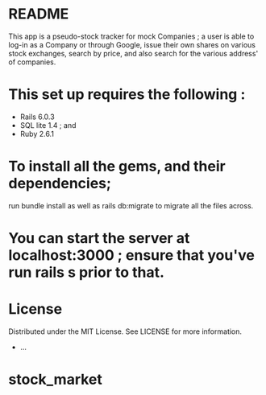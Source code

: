 # README

This app is a pseudo-stock tracker for mock Companies ; a user is able to log-in as a Company or through Google, issue their own shares on various stock exchanges, search by price, and also search for the various address' of companies. 

# This set up requires the following : 
- Rails 6.0.3 
- SQL lite 1.4 ; and
- Ruby 2.6.1 

# To install all the gems, and their dependencies; 
run bundle install as well as rails db:migrate to migrate all the files across. 

# You can start the server at localhost:3000 ; ensure that you've run rails s prior to that. 

# License 
Distributed under the MIT License. See LICENSE for more information.


 
* ...
# stock_market
